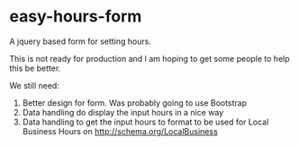 easy-hours-form
===============

A jquery based form for setting hours.

This is not ready for production and I am hoping to get some people to help this be better.

We still need:

1.  Better design for form.  Was probably going to use Bootstrap
2.  Data handling do display the input hours in a nice way
3.  Data handling to get the input hours to format to be used for Local Business Hours on http://schema.org/LocalBusiness
